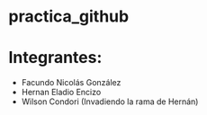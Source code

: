 # practica_github

# Integrantes:

- Facundo Nicolás González
- Hernan Eladio Encizo
- Wilson Condori
(Invadiendo la rama de Hernán)
